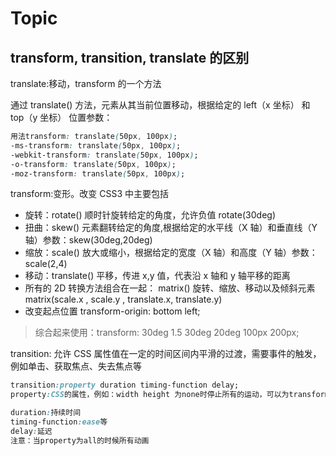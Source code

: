 # Topic

## transform, transition, translate 的区别

translate:移动，transform 的一个方法

通过 translate() 方法，元素从其当前位置移动，根据给定的 left（x 坐标） 和 top（y 坐标） 位置参数：

```css
用法transform: translate(50px, 100px);
-ms-transform: translate(50px, 100px);
-webkit-transform: translate(50px, 100px);
-o-transform: translate(50px, 100px);
-moz-transform: translate(50px, 100px);
```

transform:变形。改变 CSS3 中主要包括

- 旋转：rotate() 顺时针旋转给定的角度，允许负值 rotate(30deg)
- 扭曲：skew() 元素翻转给定的角度,根据给定的水平线（X 轴）和垂直线（Y 轴）参数：skew(30deg,20deg)
- 缩放：scale() 放大或缩小，根据给定的宽度（X 轴）和高度（Y 轴）参数： scale(2,4)
- 移动：translate() 平移，传进 x,y 值，代表沿 x 轴和 y 轴平移的距离
- 所有的 2D 转换方法组合在一起： matrix() 旋转、缩放、移动以及倾斜元素 matrix(scale.x , scale.y , translate.x, translate.y)
- 改变起点位置 transform-origin: bottom left;

> 综合起来使用：transform: 30deg 1.5 30deg 20deg 100px 200px;

transition: 允许 CSS 属性值在一定的时间区间内平滑的过渡，需要事件的触发，例如单击、获取焦点、失去焦点等

```css
transition:property duration timing-function delay;
property:CSS的属性，例如：width height 为none时停止所有的运动，可以为transform

duration:持续时间
timing-function:ease等
delay:延迟
注意：当property为all的时候所有动画
```
